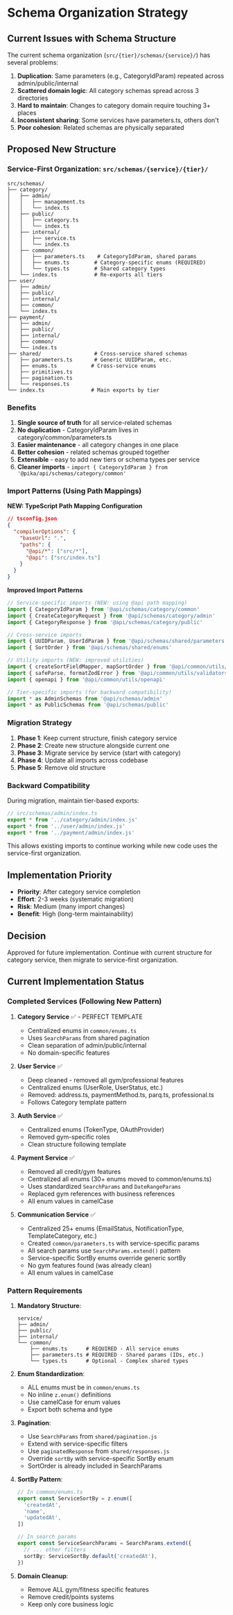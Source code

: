 # Schema Organization Strategy

## Current Issues with Schema Structure

The current schema organization (`src/{tier}/schemas/{service}/`) has several problems:

1. **Duplication**: Same parameters (e.g., CategoryIdParam) repeated across admin/public/internal
2. **Scattered domain logic**: All category schemas spread across 3 directories
3. **Hard to maintain**: Changes to category domain require touching 3+ places
4. **Inconsistent sharing**: Some services have parameters.ts, others don't
5. **Poor cohesion**: Related schemas are physically separated

## Proposed New Structure

### Service-First Organization: `src/schemas/{service}/{tier}/`

```
src/schemas/
├── category/
│   ├── admin/
│   │   ├── management.ts
│   │   └── index.ts
│   ├── public/
│   │   ├── category.ts
│   │   └── index.ts
│   ├── internal/
│   │   ├── service.ts
│   │   └── index.ts
│   ├── common/
│   │   ├── parameters.ts    # CategoryIdParam, shared params
│   │   ├── enums.ts        # Category-specific enums (REQUIRED)
│   │   └── types.ts        # Shared category types
│   └── index.ts            # Re-exports all tiers
├── user/
│   ├── admin/
│   ├── public/
│   ├── internal/
│   ├── common/
│   └── index.ts
├── payment/
│   ├── admin/
│   ├── public/
│   ├── internal/
│   ├── common/
│   └── index.ts
├── shared/                 # Cross-service shared schemas
│   ├── parameters.ts       # Generic UUIDParam, etc.
│   ├── enums.ts           # Cross-service enums
│   ├── primitives.ts
│   ├── pagination.ts
│   └── responses.ts
└── index.ts               # Main exports by tier
```

### Benefits

1. **Single source of truth** for all service-related schemas
2. **No duplication** - CategoryIdParam lives in category/common/parameters.ts
3. **Easier maintenance** - all category changes in one place
4. **Better cohesion** - related schemas grouped together
5. **Extensible** - easy to add new tiers or schema types per service
6. **Cleaner imports** - `import { CategoryIdParam } from '@pika/api/schemas/category/common'`

### Import Patterns (Using Path Mappings)

**NEW: TypeScript Path Mapping Configuration**
```json
// tsconfig.json
{
  "compilerOptions": {
    "baseUrl": ".",
    "paths": {
      "@api/*": ["src/*"],
      "@api": ["src/index.ts"]
    }
  }
}
```

**Improved Import Patterns**
```typescript
// Service-specific imports (NEW: using @api path mapping)
import { CategoryIdParam } from '@api/schemas/category/common'
import { CreateCategoryRequest } from '@api/schemas/category/admin'
import { CategoryResponse } from '@api/schemas/category/public'

// Cross-service imports
import { UUIDParam, UserIdParam } from '@api/schemas/shared/parameters'
import { SortOrder } from '@api/schemas/shared/enums'

// Utility imports (NEW: improved utilities)
import { createSortFieldMapper, mapSortOrder } from '@api/common/utils/sorting'
import { safeParse, formatZodError } from '@api/common/utils/validators'
import { openapi } from '@api/common/utils/openapi'

// Tier-specific imports (for backward compatibility)
import * as AdminSchemas from '@api/schemas/admin'
import * as PublicSchemas from '@api/schemas/public'
```

### Migration Strategy

1. **Phase 1**: Keep current structure, finish category service
2. **Phase 2**: Create new structure alongside current one
3. **Phase 3**: Migrate service by service (start with category)
4. **Phase 4**: Update all imports across codebase
5. **Phase 5**: Remove old structure

### Backward Compatibility

During migration, maintain tier-based exports:

```typescript
// src/schemas/admin/index.ts
export * from '../category/admin/index.js'
export * from '../user/admin/index.js'
export * from '../payment/admin/index.js'
```

This allows existing imports to continue working while new code uses the service-first organization.

## Implementation Priority

- **Priority**: After category service completion
- **Effort**: 2-3 weeks (systematic migration)
- **Risk**: Medium (many import changes)
- **Benefit**: High (long-term maintainability)

## Decision

Approved for future implementation. Continue with current structure for category service, then migrate to service-first organization.

## Current Implementation Status

### Completed Services (Following New Pattern)

1. **Category Service** ✅ - PERFECT TEMPLATE
   - Centralized enums in `common/enums.ts`
   - Uses `SearchParams` from shared pagination
   - Clean separation of admin/public/internal
   - No domain-specific features

2. **User Service** ✅
   - Deep cleaned - removed all gym/professional features
   - Centralized enums (UserRole, UserStatus, etc.)
   - Removed: address.ts, paymentMethod.ts, parq.ts, professional.ts
   - Follows Category template pattern

3. **Auth Service** ✅
   - Centralized enums (TokenType, OAuthProvider)
   - Removed gym-specific roles
   - Clean structure following template

4. **Payment Service** ✅
   - Removed all credit/gym features
   - Centralized all enums (30+ enums moved to common/enums.ts)
   - Uses standardized `SearchParams` and `DateRangeParams`
   - Replaced gym references with business references
   - All enum values in camelCase

5. **Communication Service** ✅
   - Centralized 25+ enums (EmailStatus, NotificationType, TemplateCategory, etc.)
   - Created `common/parameters.ts` with service-specific params
   - All search params use `SearchParams.extend()` pattern
   - Service-specific SortBy enums override generic sortBy
   - No gym features found (was already clean)
   - All enum values in camelCase

### Pattern Requirements

1. **Mandatory Structure**:
   ```
   service/
   ├── admin/
   ├── public/
   ├── internal/
   └── common/
       ├── enums.ts      # REQUIRED - All service enums
       ├── parameters.ts # REQUIRED - Shared params (IDs, etc.)
       └── types.ts      # Optional - Complex shared types
   ```

2. **Enum Standardization**:
   - ALL enums must be in `common/enums.ts`
   - No inline `z.enum()` definitions
   - Use camelCase for enum values
   - Export both schema and type

3. **Pagination**:
   - Use `SearchParams` from `shared/pagination.js`
   - Extend with service-specific filters
   - Use `paginatedResponse` from `shared/responses.js`
   - Override `sortBy` with service-specific SortBy enum
   - SortOrder is already included in SearchParams

4. **SortBy Pattern**:
   ```typescript
   // In common/enums.ts
   export const ServiceSortBy = z.enum([
     'createdAt',
     'name',
     'updatedAt',
   ])
   
   // In search params
   export const ServiceSearchParams = SearchParams.extend({
     // ... other filters
     sortBy: ServiceSortBy.default('createdAt'),
   })
   ```

5. **Domain Cleanup**:
   - Remove ALL gym/fitness specific features
   - Remove credit/points systems
   - Keep only core business logic